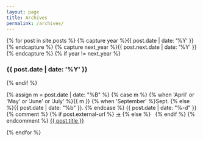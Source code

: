 ```yaml
---
layout: page
title: Archives
permalink: /archives/
---
```


<div id="blog-archives">
  {% for post in site.posts %}
  {% capture year %}{{ post.date | date: '%Y' }}{% endcapture %}
  {% capture next_year %}{{ post.next.date | date: '%Y' }}{% endcapture %}
  {% if year != next_year %}
  <h3>{{ post.date | date: '%Y' }}</h3>
  {% endif %}
  <p>
  <time>
  {% assign m = post.date | date: "%B" %} 
  {% case m %}
    {% when 'April' or 'May' or 'June' or 'July' %}{{ m }}
    {% when 'September' %}Sept.
    {% else %}{{ post.date | date: "%b" }}.
  {% endcase %}
  {{ post.date | date: "%-d" }}
  </time>
  {% comment %}
  <span class="post-type">
    {% if post.external-url %}
      <a href="{{ post.link }}" title="Link post">&rarr;</a>
    {% else %}
      &nbsp;
    {% endif %}
  </span>
  {% endcomment %}
  <a href="{{ post.url }}">{{ post.title }}</a>
  </p>
  {% endfor %}
</div>